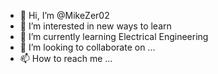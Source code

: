 - 👋 Hi, I’m @MikeZer02
- 👀 I’m interested in new ways to learn
- 🌱 I’m currently learning Electrical Engineering
- 💞️ I’m looking to collaborate on ...
- 📫 How to reach me ...

<!---
MikeZer02/MikeZer02 is a ✨ special ✨ repository because its `README.md` (this file) appears on your GitHub profile.
You can click the Preview link to take a look at your changes.
--->
